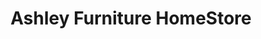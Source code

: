 ---
title: "Ashley Furniture HomeStore"
url: /lower-hutt/ashley-furniture-homestore/
shop: furniture
---